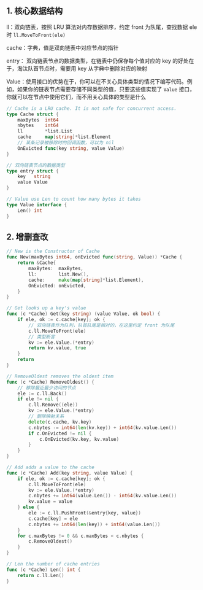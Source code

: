 ## 1. 核心数据结构

ll：双向链表，按照 LRU 算法对内存数据排序，约定 front 为队尾，查找数据 ele 时 `ll.MoveToFront(ele)`

cache：字典，值是双向链表中对应节点的指针

entry： 双向链表节点的数据类型，在链表中仍保存每个值对应的 key 的好处在于，淘汰队首节点时，需要用 key 从字典中删除对应的映射

Value：使用接口的优势在于，你可以在不关心具体类型的情况下编写代码。例如，如果你的链表节点需要存储不同类型的值，只要这些值实现了 `Value` 接口，你就可以在节点中使用它们，而不用关心具体的类型是什么

```go
// Cache is a LRU cache. It is not safe for concurrent access.
type Cache struct {
	maxBytes  int64
	nbytes    int64
	ll        *list.List
	cache     map[string]*list.Element
	// 某条记录被移除时的回调函数，可以为 nil
	OnEvicted func(key string, value Value)
}

// 双向链表节点的数据类型
type entry struct {
	key   string
	value Value
}

// Value use Len to count how many bytes it takes
type Value interface {
	Len() int
}
```



## 2. 增删查改

```go
// New is the Constructor of Cache
func New(maxBytes int64, onEvicted func(string, Value)) *Cache {
	return &Cache{
		maxBytes:  maxBytes,
		ll:        list.New(),
		cache:     make(map[string]*list.Element),
		OnEvicted: onEvicted,
	}
}

// Get looks up a key's value
func (c *Cache) Get(key string) (value Value, ok bool) {
	if ele, ok := c.cache[key]; ok {
		// 双向链表作为队列，队首队尾是相对的，在这里约定 front 为队尾
		c.ll.MoveToFront(ele)
		// 类型断言
		kv := ele.Value.(*entry)
		return kv.value, true
	}
	return
}

// RemoveOldest removes the oldest item
func (c *Cache) RemoveOldest() {
	// 移除最近最少访问的节点
	ele := c.ll.Back()
	if ele != nil {
		c.ll.Remove((ele))
		kv := ele.Value.(*entry)
		// 删除映射关系
		delete(c.cache, kv.key)
		c.nbytes -= int64(len(kv.key)) + int64(kv.value.Len())
		if c.OnEvicted != nil {
			c.OnEvicted(kv.key, kv.value)
		}
	}
}

// Add adds a value to the cache
func (c *Cache) Add(key string, value Value) {
	if ele, ok := c.cache[key]; ok {
		c.ll.MoveToFront(ele)
		kv := ele.Value.(*entry)
		c.nbytes += int64(value.Len()) - int64(kv.value.Len())
		kv.value = value
	} else {
		ele := c.ll.PushFront(&entry{key, value})
		c.cache[key] = ele
		c.nbytes += int64(len(key)) + int64(value.Len())
	}
	for c.maxBytes != 0 && c.maxBytes < c.nbytes {
		c.RemoveOldest()
	}
}

// Len the number of cache entries
func (c *Cache) Len() int {
	return c.ll.Len()
}
```

